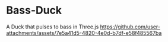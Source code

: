 # Bass-Duck
A Duck that pulses to bass in Three.js
https://github.com/user-attachments/assets/7e5a41d5-4820-4e0d-b7df-e58f485567ba

